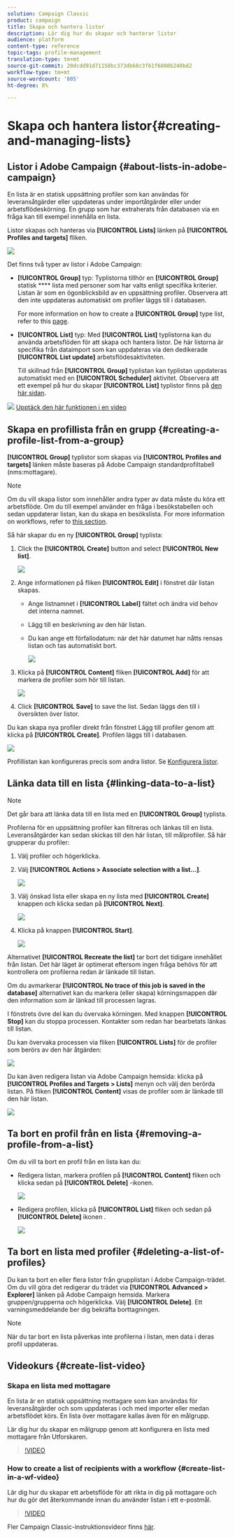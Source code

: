 ```yaml
---
solution: Campaign Classic
product: campaign
title: Skapa och hantera listor
description: Lär dig hur du skapar och hanterar listor
audience: platform
content-type: reference
topic-tags: profile-management
translation-type: tm+mt
source-git-commit: 20dcdd91d71158bc373db68c3f61f6808b240bd2
workflow-type: tm+mt
source-wordcount: '805'
ht-degree: 8%

---
```



# Skapa och hantera listor{#creating-and-managing-lists}

## Listor i Adobe Campaign {#about-lists-in-adobe-campaign}

En lista är en statisk uppsättning profiler som kan användas för leveransåtgärder eller uppdateras under importåtgärder eller under arbetsflödeskörning. En grupp som har extraherats från databasen via en fråga kan till exempel innehålla en lista.

Listor skapas och hanteras via **[!UICONTROL Lists]** länken på **[!UICONTROL Profiles and targets]** fliken.

![](assets/s_ncs_user_interface_group_link.png)

Det finns två typer av listor i Adobe Campaign:

* **[!UICONTROL Group]** typ: Typlistorna tillhör en **[!UICONTROL Group]** statisk **** lista med personer som har valts enligt specifika kriterier. Listan är som en ögonblicksbild av en uppsättning profiler. Observera att den inte uppdateras automatiskt om profiler läggs till i databasen.

   For more information on how to create a **[!UICONTROL Group]** type list, refer to this [page](#creating-a-profile-list-from-a-group).

* **[!UICONTROL List]** typ: Med **[!UICONTROL List]** typlistorna kan du använda arbetsflöden för att skapa och hantera listor. De här listorna är specifika från dataimport som kan uppdateras via den dedikerade **[!UICONTROL List update]** arbetsflödesaktiviteten.

   Till skillnad från **[!UICONTROL Group]** typlistan kan typlistan uppdateras automatiskt med en **[!UICONTROL Scheduler]** aktivitet. Observera att ett exempel på hur du skapar **[!UICONTROL List]** typlistor finns på [den här sidan](../../workflow/using/list-update.md).

![](assets/do-not-localize/how-to-video.png) [Upptäck den här funktionen i en video](#create-list-video)

## Skapa en profillista från en grupp {#creating-a-profile-list-from-a-group}

**[!UICONTROL Group]** typlistor som skapas via **[!UICONTROL Profiles and targets]** länken måste baseras på Adobe Campaign standardprofiltabell (nms:mottagare).

>[!NOTE]
>
>Om du vill skapa listor som innehåller andra typer av data måste du köra ett arbetsflöde. Om du till exempel använder en fråga i besökstabellen och sedan uppdaterar listan, kan du skapa en besökslista. For more information on workflows, refer to [this section](../../workflow/using/about-workflows.md).

Så här skapar du en ny **[!UICONTROL Group]** typlista:

1. Click the **[!UICONTROL Create]** button and select **[!UICONTROL New list]**.

   ![](assets/s_ncs_user_new_group.png)

1. Ange informationen på fliken **[!UICONTROL Edit]** i fönstret där listan skapas.

   * Ange listnamnet i **[!UICONTROL Label]** fältet och ändra vid behov det interna namnet.
   * Lägg till en beskrivning av den här listan.
   * Du kan ange ett förfallodatum: när det här datumet har nåtts rensas listan och tas automatiskt bort.

      ![](assets/list_expiration_date.png)

1. Klicka på **[!UICONTROL Content]** fliken **[!UICONTROL Add]** för att markera de profiler som hör till listan.

   ![](assets/s_ncs_user_add_group.png)

1. Click **[!UICONTROL Save]** to save the list. Sedan läggs den till i översikten över listor.

Du kan skapa nya profiler direkt från fönstret Lägg till profiler genom att klicka på **[!UICONTROL Create]**. Profilen läggs till i databasen.

![](assets/s_ncs_user_new_recipient_from_group.png)

Profillistan kan konfigureras precis som andra listor. Se [Konfigurera listor](../../platform/using/adobe-campaign-workspace.md#configuring-lists).

## Länka data till en lista {#linking-data-to-a-list}

>[!NOTE]
>
>Det går bara att länka data till en lista med en **[!UICONTROL Group]** typlista.

Profilerna för en uppsättning profiler kan filtreras och länkas till en lista. Leveransåtgärder kan sedan skickas till den här listan, till målprofiler. Så här grupperar du profiler:

1. Välj profiler och högerklicka.
1. Välj **[!UICONTROL Actions > Associate selection with a list...]**.

   ![](assets/s_ncs_user_add_selection_to_group.png)

1. Välj önskad lista eller skapa en ny lista med **[!UICONTROL Create]** knappen och klicka sedan på **[!UICONTROL Next]**.

   ![](assets/s_ncs_user_add_selection_to_group_2.png)

1. Klicka på knappen **[!UICONTROL Start]**.

   ![](assets/s_ncs_user_add_selection_to_group_3.png)

Alternativet **[!UICONTROL Recreate the list]** tar bort det tidigare innehållet från listan. Det här läget är optimerat eftersom ingen fråga behövs för att kontrollera om profilerna redan är länkade till listan.

Om du avmarkerar **[!UICONTROL No trace of this job is saved in the database]** alternativet kan du markera (eller skapa) körningsmappen där den information som är länkad till processen lagras.

I fönstrets övre del kan du övervaka körningen. Med knappen **[!UICONTROL Stop]** kan du stoppa processen. Kontakter som redan har bearbetats länkas till listan.

Du kan övervaka processen via fliken **[!UICONTROL Lists]** för de profiler som berörs av den här åtgärden:

![](assets/s_ncs_user_add_selection_to_group_4.png)

Du kan även redigera listan via Adobe Campaign hemsida: klicka på **[!UICONTROL Profiles and Targets > Lists]** menyn och välj den berörda listan. På fliken **[!UICONTROL Content]** visas de profiler som är länkade till den här listan.

![](assets/s_ncs_user_add_selection_to_group_5.png)

## Ta bort en profil från en lista {#removing-a-profile-from-a-list}

Om du vill ta bort en profil från en lista kan du:

* Redigera listan, markera profilen på **[!UICONTROL Content]** fliken och klicka sedan på **[!UICONTROL Delete]** -ikonen.

   ![](assets/list_remove_a_recipient.png)

* Redigera profilen, klicka på **[!UICONTROL List]** fliken och sedan på **[!UICONTROL Delete]** ikonen .

   ![](assets/recipient_remove_a_list.png)

## Ta bort en lista med profiler {#deleting-a-list-of-profiles}

Du kan ta bort en eller flera listor från grupplistan i Adobe Campaign-trädet. Om du vill göra det redigerar du trädet via **[!UICONTROL Advanced > Explorer]** länken på Adobe Campaign hemsida. Markera gruppen/grupperna och högerklicka. Välj **[!UICONTROL Delete]**.  Ett varningsmeddelande ber dig bekräfta borttagningen.

>[!NOTE]
>
>När du tar bort en lista påverkas inte profilerna i listan, men data i deras profil uppdateras.

## Videokurs {#create-list-video}

### Skapa en lista med mottagare

En lista är en statisk uppsättning mottagare som kan användas för leveransåtgärder och som uppdateras i och med importer eller medan arbetsflödet körs. En lista över mottagare kallas även för en målgrupp.

Lär dig hur du skapar en målgrupp genom att konfigurera en lista med mottagare från Utforskaren.

>[!VIDEO](https://video.tv.adobe.com/v/25602/quality=12)

### How to create a list of recipients with a workflow {#create-list-in-a-wf-video}

Lär dig hur du skapar ett arbetsflöde för att rikta in dig på mottagare och hur du gör det återkommande innan du använder listan i ett e-postmål.

>[!VIDEO](https://video.tv.adobe.com/v/25603?quality=12)

Fler Campaign Classic-instruktionsvideor finns [här](https://experienceleague.adobe.com/docs/campaign-classic-learn/tutorials/overview.html).